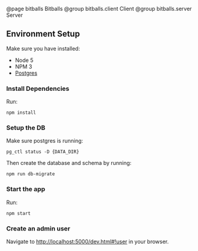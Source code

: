 @page bitballs Bitballs
@group bitballs.client Client
@group bitballs.server Server


## Environment Setup

Make sure you have installed:

- Node 5
- NPM 3
- [Postgres](http://www.postgresql.org/)


### Install Dependencies

Run:

```
npm install
```

### Setup the DB

Make sure postgres is running:

```
pg_ctl status -D {DATA_DIR}
```

Then create the database and schema by running:

```
npm run db-migrate
```

### Start the app

Run:

```
npm start
```

### Create an admin user

Navigate to [http://localhost:5000/dev.html#!user](http://localhost:5000/dev.html#!user) in your browser.

